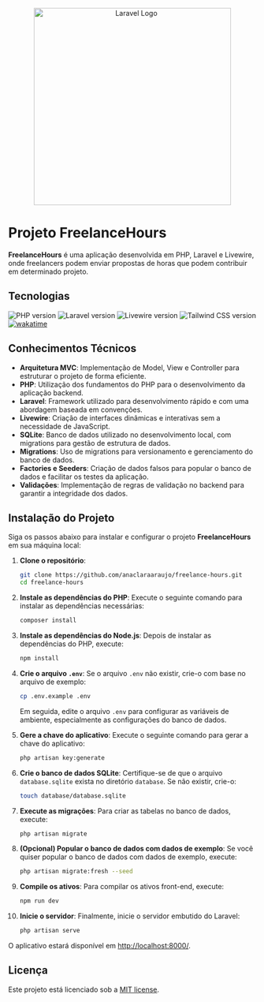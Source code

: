 <p align="center"><a href="https://laravel.com" target="_blank"><img src="https://raw.githubusercontent.com/laravel/art/master/logo-lockup/5%20SVG/2%20CMYK/1%20Full%20Color/laravel-logolockup-cmyk-red.svg" width="400" alt="Laravel Logo"></a></p>

# Projeto FreelanceHours

**FreelanceHours** é uma aplicação desenvolvida em PHP, Laravel e Livewire, onde freelancers podem enviar propostas de horas que podem contribuir em determinado projeto.

## Tecnologias

<p>
  <img alt="PHP version" src="https://img.shields.io/static/v1?label=php&message=8.2&color=18181B&labelColor=5354FD">
  <img alt="Laravel version" src="https://img.shields.io/static/v1?label=laravel&message=11.9&color=18181B&labelColor=5354FD">
  <img alt="Livewire version" src="https://img.shields.io/static/v1?label=livewire&message=2.x&color=18181B&labelColor=5354FD">
  <img alt="Tailwind CSS version" src="https://img.shields.io/static/v1?label=tailwindcss&message=3.x&color=18181B&labelColor=5354FD">
   <a href="https://wakatime.com/badge/user/30563c84-4568-4594-9bbe-b31f0effd26b/project/b93cc11c-d341-4309-8a1c-a8600855e13e">
    <img src="https://wakatime.com/badge/user/30563c84-4568-4594-9bbe-b31f0effd26b/project/b93cc11c-d341-4309-8a1c-a8600855e13e.svg" alt="wakatime">
  </a>
</p>

## Conhecimentos Técnicos

- **Arquitetura MVC**: Implementação de Model, View e Controller para estruturar o projeto de forma eficiente.
- **PHP**: Utilização dos fundamentos do PHP para o desenvolvimento da aplicação backend.
- **Laravel**: Framework utilizado para desenvolvimento rápido e com uma abordagem baseada em convenções.
- **Livewire**: Criação de interfaces dinâmicas e interativas sem a necessidade de JavaScript.
- **SQLite**: Banco de dados utilizado no desenvolvimento local, com migrations para gestão de estrutura de dados.
- **Migrations**: Uso de migrations para versionamento e gerenciamento do banco de dados.
- **Factories e Seeders**: Criação de dados falsos para popular o banco de dados e facilitar os testes da aplicação.
- **Validações**: Implementação de regras de validação no backend para garantir a integridade dos dados.

## Instalação do Projeto

Siga os passos abaixo para instalar e configurar o projeto **FreelanceHours** em sua máquina local:

1. **Clone o repositório**:
   ```bash
   git clone https://github.com/anaclaraaraujo/freelance-hours.git
   cd freelance-hours
   ```

2. **Instale as dependências do PHP**:
   Execute o seguinte comando para instalar as dependências necessárias:
   ```bash
   composer install
   ```

3. **Instale as dependências do Node.js**:
   Depois de instalar as dependências do PHP, execute:
   ```bash
   npm install
   ```

4. **Crie o arquivo `.env`**:
   Se o arquivo `.env` não existir, crie-o com base no arquivo de exemplo:
   ```bash
   cp .env.example .env
   ```
   Em seguida, edite o arquivo `.env` para configurar as variáveis de ambiente, especialmente as configurações do banco de dados.

5. **Gere a chave do aplicativo**:
   Execute o seguinte comando para gerar a chave do aplicativo:
   ```bash
   php artisan key:generate
   ```

6. **Crie o banco de dados SQLite**:
   Certifique-se de que o arquivo `database.sqlite` exista no diretório `database`. Se não existir, crie-o:
   ```bash
   touch database/database.sqlite
   ```

7. **Execute as migrações**:
   Para criar as tabelas no banco de dados, execute:
   ```bash
   php artisan migrate
   ```

8. **(Opcional) Popular o banco de dados com dados de exemplo**:
   Se você quiser popular o banco de dados com dados de exemplo, execute:
   ```bash
   php artisan migrate:fresh --seed
   ```

9. **Compile os ativos**:
   Para compilar os ativos front-end, execute:
   ```bash
   npm run dev
   ```

10. **Inicie o servidor**:
    Finalmente, inicie o servidor embutido do Laravel:
    ```bash
    php artisan serve
    ```
O aplicativo estará disponível em [http://localhost:8000/](http://localhost:8000/).

## Licença

Este projeto está licenciado sob a [MIT license](https://opensource.org/licenses/MIT).
